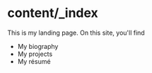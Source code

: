 # content/_index

This is my landing page.
On this site, you'll find

* My biography
* My projects
* My résumé
